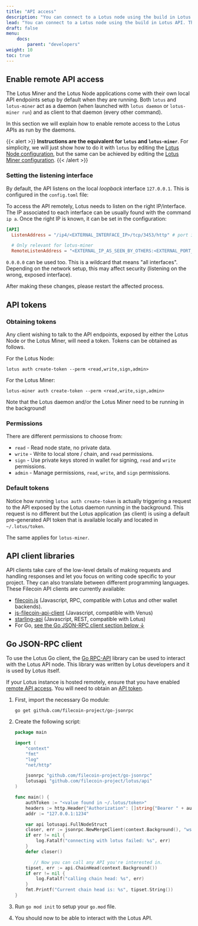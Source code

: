 ```yaml
---
title: "API access"
description: "You can connect to a Lotus node using the build in Lotus API. There is some preparation you need to do first on the node that you want to connect to. You must also generate an API key to use in order to connect to the Lotus node."
lead: "You can connect to a Lotus node using the build in Lotus API. There is some preparation you need to do first on the node that you want to connect to. You must also generate an API key to use in order to connect to the Lotus node."
draft: false
menu:
    docs:
        parent: "developers"
weight: 10
toc: true
---
```


## Enable remote API access

The Lotus Miner and the Lotus Node applications come with their own local API endpoints setup by default when they are running. Both `lotus` and `lotus-miner` act as a daemon (when launched with `lotus daemon` or `lotus-miner run`) and as client to that daemon (every other command).

In this section we will explain how to enable remote access to the Lotus APIs as run by the daemons.

{{< alert >}}
**Instructions are the equivalent for `lotus` and `lotus-miner`**. For simplicity, we will just show how to do it with `lotus` by editing the [Lotus Node configuration](../../set-up/configuration), but the same can be achieved by editing the [Lotus Miner configuration](../../storage-providers/config).
{{< /alert >}}

### Setting the listening interface

By default, the API listens on the local _loopback_ interface `127.0.0.1`. This is configured in the `config.toml` file:

To access the API remotely, Lotus needs to listen on the right IP/interface. The IP associated to each interface can be usually found with the command `ip a`. Once the right IP is known, it can be set in the configuration:

```toml
[API]
  ListenAddress = "/ip4/<EXTERNAL_INTERFACE_IP>/tcp/3453/http" # port is an example

  # Only relevant for lotus-miner
  RemoteListenAddress = "<EXTERNAL_IP_AS_SEEN_BY_OTHERS:<EXTERNAL_PORT_AS_SEEN_BY_OTHERS>"
```

`0.0.0.0` can be used too. This is a wildcard that means "all interfaces". Depending on the network setup, this may affect security (listening on the wrong, exposed interface).

After making these changes, please restart the affected process.

## API tokens

### Obtaining tokens

Any client wishing to talk to the API endpoints, exposed by either the Lotus Node or the Lotus Miner, will need a token. Tokens can be obtained as follows.

For the Lotus Node:

```shell
lotus auth create-token --perm <read,write,sign,admin>
```

For the Lotus Miner:

```shell
lotus-miner auth create-token --perm <read,write,sign,admin>
```

Note that the Lotus daemon and/or the Lotus Miner need to be running in the background!

### Permissions

There are different permissions to choose from:

- `read` - Read node state, no private data.
- `write` - Write to local store / chain, and `read` permissions.
- `sign` - Use private keys stored in wallet for signing, `read` and `write` permissions.
- `admin` - Manage permissions, `read`, `write`, and `sign` permissions.

### Default tokens

Notice how running `lotus auth create-token` is actually triggering a request to the API exposed by the Lotus daemon running in the background. This request is no different but the Lotus application (as client) is using a default pre-generated API token that is available locally and located in `~/.lotus/token`.

The same applies for `lotus-miner`.

## API client libraries

API clients take care of the low-level details of making requests and handling responses and let you focus on writing code specific to your project. They can also translate between different programming languages. These Filecoin API clients are currently available:

- [filecoin.js](https://github.com/filecoin-shipyard/filecoin.js) (Javascript, RPC, compatible with Lotus and other wallet backends).
- [js-filecoin-api-client](https://github.com/filecoin-shipyard/js-filecoin-api-client) (Javascript, compatible with Venus)
- [starling-api](https://github.com/smalldata-industries/starling-api) (Javascript, REST, compatible with Lotus)
- For Go, [see the Go JSON-RPC client section below ↓](#go-json-rpc-client)

## Go JSON-RPC client

To use the Lotus Go client, the [Go RPC-API](https://github.com/filecoin-project/go-jsonrpc) library can be used to interact with the Lotus API node. This library was written by Lotus developers and it is used by Lotus itself.

If your Lotus instance is hosted remotely, ensure that you have enabled [remote API access](#enable-remote-api-access). You will need to obtain an [API token](.#api-tokens).

1. First, import the necessary Go module:

    ```shell
    go get github.com/filecoin-project/go-jsonrpc
    ```

1. Create the following script:

    ```go
    package main

    import (
        "context"
        "fmt"
        "log"
        "net/http"

        jsonrpc "github.com/filecoin-project/go-jsonrpc"
        lotusapi "github.com/filecoin-project/lotus/api"
    )

    func main() {
        authToken := "<value found in ~/.lotus/token>"
        headers := http.Header{"Authorization": []string{"Bearer " + authToken}}
        addr := "127.0.0.1:1234"

        var api lotusapi.FullNodeStruct
        closer, err := jsonrpc.NewMergeClient(context.Background(), "ws://"+addr+"/rpc/v0", "Filecoin", []interface{}{&api.Internal, &api.CommonStruct.Internal}, headers)
        if err != nil {
            log.Fatalf("connecting with lotus failed: %s", err)
        }
        defer closer()

           // Now you can call any API you're interested in.
        tipset, err := api.ChainHead(context.Background())
        if err != nil {
            log.Fatalf("calling chain head: %s", err)
        }
        fmt.Printf("Current chain head is: %s", tipset.String())
    }
    ```

1. Run `go mod init` to setup your `go.mod` file.
1. You should now to be able to interact with the Lotus API.

